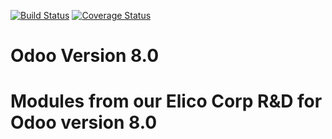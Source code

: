 [![Build Status](https://travis-ci.org/Elico-Corp/odoo-addons.svg?token=YBxZdxFiGehQQsBUqvor&branch=8.0)](https://travis-ci.com/Elico-Corp/odoo-addons)
[![Coverage Status](https://coveralls.io/repos/github/Elico-Corp/odoo-addons/badge.svg?branch=8.0)](https://coveralls.io/github/Elico-Corp/odoo-addons?branch=8.0)

# Odoo Version 8.0
# Modules from our Elico Corp R&D for Odoo version 8.0
